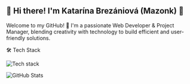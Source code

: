 ## 🌟 Hi there! I'm Katarína Brezániová (Mazonk) 👋
Welcome to my GitHub! 🚀 I'm a passionate Web Developer & Project Manager, blending creativity with technology to build efficient and user-friendly solutions.

🛠️ Tech Stack

<img src="https://skillicons.dev/icons?i=html,css,js,ts,react,tailwind,php,laravel,mysql,postgresql,git,github" alt="Tech stack" />

![GitHub Stats](https://github-readme-stats.vercel.app/api?username=YOUR_USERNAME&show_icons=true&theme=radical)

